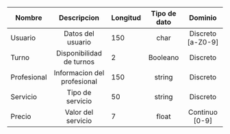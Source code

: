 | Nombre  | Descripcion |Longitud |  Tipo de dato   |Dominio |
| ------------- |:-------------:|------------- |:-------------:|:-------------:|
| Usuario      | Datos del usuario     | 150 | char|Discreto [a-Z0-9] |
| Turno      | Disponibilidad de turnos     | 2 | Booleano  |Discreto     |
| Profesional    | Informacion del profesional     | 150  | string  | Discreto |
| Servicio    | Tipo de servicio     | 50  | string     |  Discreto   |´´
| Precio    | Valor del servicio     | 7 | float  |  Continuo [0-9]  |

